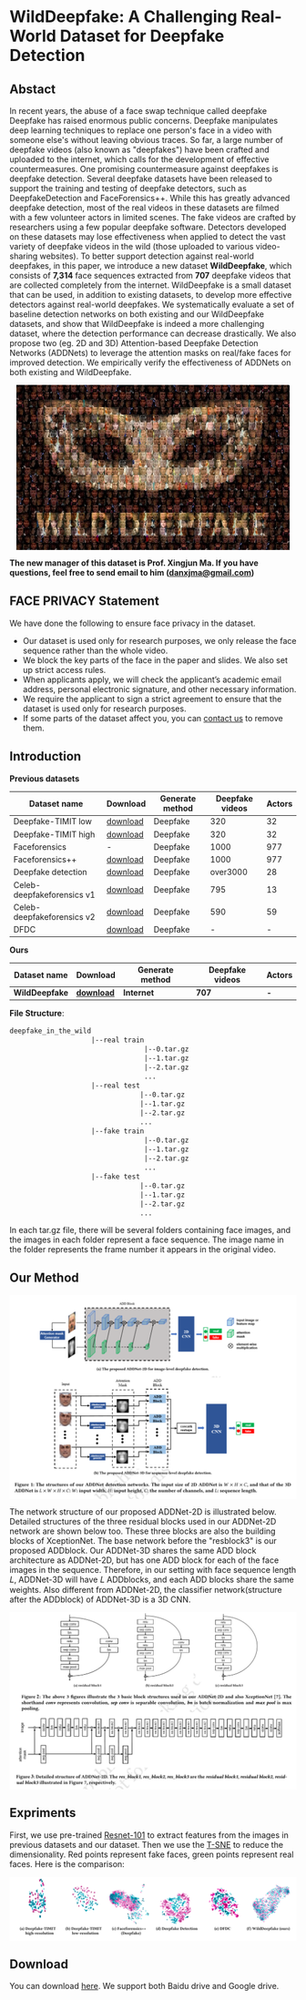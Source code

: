 # WildDeepfake: A Challenging Real-World Dataset for Deepfake Detection

##  Abstact
   In recent years, the abuse of a face swap technique called deepfake Deepfake has raised enormous public concerns. Deepfake manipulates deep learning techniques to replace one person's face in a video with someone else's without leaving obvious traces.  So far, a large number of deepfake videos (also known as "deepfakes") have been crafted and uploaded to the internet, which calls for the development of effective countermeasures. One promising countermeasure against deepfakes is deepfake detection. Several deepfake datasets have been released to support the training and testing of deepfake detectors, such as DeepfakeDetection and FaceForensics++. While this has greatly advanced deepfake detection, most of the real videos in these datasets are filmed with a few volunteer actors in limited scenes. The fake videos are crafted by researchers using a few popular deepfake software. Detectors developed on these datasets may lose effectiveness when applied to detect the vast variety of deepfake videos in the wild (those uploaded to various video-sharing websites). To better support detection against real-world deepfakes, in this paper, we introduce a new dataset **WildDeepfake**, which consists of **7,314** face sequences extracted from **707** deepfake videos that are collected completely from the internet. WildDeepfake is a small dataset that can be used, in addition to existing datasets, to develop more effective detectors against real-world deepfakes. We systematically evaluate a set of baseline detection networks on both existing and our WildDeepfake datasets, and show that WildDeepfake is indeed a more challenging dataset, where the detection performance can decrease drastically. We also propose two (eg. 2D and 3D) Attention-based Deepfake Detection Networks (ADDNets) to leverage the attention masks on real/fake faces for improved detection. We empirically verify the effectiveness of ADDNets on both existing and WildDeepfake.
<p align="center">
<img src="./fakemask.jpg"  width="480px" height="290px" alt="Deepfake in the Wild" title="Deepfake in the Wild" align="center"></img>
</p>

**The new manager of this dataset is Prof. Xingjun Ma. If you have questions, feel free to send email to him (danxjma@gmail.com)**


## FACE PRIVACY Statement
We have done the following to ensure face privacy in the dataset. 
* Our dataset is used only for research purposes, we only release the face sequence rather than the whole video.
* We block the key parts of the face in the paper and slides. We also set up strict access rules. 
* When applicants apply, we will check the applicant’s academic email address, personal electronic signature, and other necessary information.
* We require the applicant to sign a strict agreement to ensure that the dataset is used only for research purposes.
* If some parts of the dataset affect you, you can [contact us]([https://forms.gle/o8vy9Q8fQ5mQZ4Qk6]) to remove them.

## Introduction
   **Previous datasets**
   
   |       Dataset name       |         Download         |Generate method|      Deepfake videos     |           Actors           |
   |--------------------------|--------------------------|----|--------------------------|----------------------------|
   |   Deepfake-TIMIT low     |[download](https://www.idiap.ch/dataset/deepfaketimit)|Deepfake|320|32|
   |   Deepfake-TIMIT high    |[download](https://www.idiap.ch/dataset/deepfaketimit)|Deepfake|320|32|
   |   Faceforensics          |-|Deepfake|1000|977|
   |   Faceforensics++        |[download](https://github.com/ondyari/FaceForensics)|Deepfake|1000|977|
   |   Deepfake detection     |[download](https://ai.googleblog.com/2019/09/contributing-data-to-deepfake-detection.html)|Deepfake|over3000|28|
   |Celeb-deepfakeforensics v1|[download](https://github.com/danmohaha/celeb-deepfakeforensics)|Deepfake|795|13|
   |Celeb-deepfakeforensics v2|[download](https://github.com/danmohaha/celeb-deepfakeforensics)|Deepfake|590|59|
   |   DFDC                   |[download](https://deepfakedetectionchallenge.ai/)|Deepfake|-|-|
   
   **Ours**
   
   |       Dataset name       |         Download         |Generate method|      Deepfake videos     |           Actors           |
   |--------------------------|--------------------------|----|--------------------------|----------------------------|
   |   **WildDeepfake**   |[**download**]([https://github.com/deepfakeinthewild/deepfake-in-the-wild#download](https://forms.gle/o8vy9Q8fQ5mQZ4Qk6))|**Internet**|**707**|**-**|


**File Structure**:
~~~
deepfake_in_the_wild
                    |--real train
                                 |--0.tar.gz
                                 |--1.tar.gz
                                 |--2.tar.gz
                                 ...
                    |--real test
                                |--0.tar.gz
                                |--1.tar.gz
                                |--2.tar.gz
                                ...
                    |--fake train
                                 |--0.tar.gz
                                 |--1.tar.gz
                                 |--2.tar.gz
                                 ...
                    |--fake test
                                |--0.tar.gz
                                |--1.tar.gz
                                |--2.tar.gz
                                ...
~~~

In each tar.gz file, there will be several folders containing face images, and the images in each folder represent a face sequence.
The image name in the folder represents the frame number it appears in the original video.


## Our Method
<p align="center">
<img src="./ADDNet.png"  alt="ADDNet" title="ADDNet" align="center"></img>
</p>   
   The network structure of our proposed ADDNet-2D is illustrated below. Detailed structures of the three residual blocks used in our ADDNet-2D network are shown below too. These three blocks are also the building blocks of XceptionNet. The base network before the "resblock3" is our proposed ADDblock. Our ADDNet-3D shares the same ADD block architecture as ADDNet-2D, but has one ADD block for each of the face images in the sequence. Therefore, in our setting with face sequence length 𝐿, ADDNet-3D will have 𝐿 ADDblocks, and each ADD blocks share the same weights. Also different from ADDNet-2D, the classifier network(structure after the ADDblock) of ADDNet-3D is a 3D CNN.
<p align="center">
<img src="./details.jpg"  alt="details" title="detials" align="center"></img>
</p>

## Expriments
First, we use pre-trained [Resnet-101](https://github.com/tensorflow/models/tree/master/research/slim) to extract features from the images in previous datasets and our dataset. Then we use the [T-SNE](http://projector.tensorflow.org/) to reduce the dimensionality. Red points represent fake faces, green points represent real faces. Here is the comparison:

<p align="center">
<img src="./t-sne.PNG"  alt="t-sne" title="t-sne" align="center"></img>
</p>


## Download
You can download [here]([https://docs.google.com/forms/d/e/1FAIpQLSfN-CrnxDz_Furv0KzcNdO_Nzf_3Gpy4s-P4qRjKBJuD2CaEA/viewform?usp=sf_link](https://forms.gle/o8vy9Q8fQ5mQZ4Qk6)). We support both Baidu drive and Google drive.

